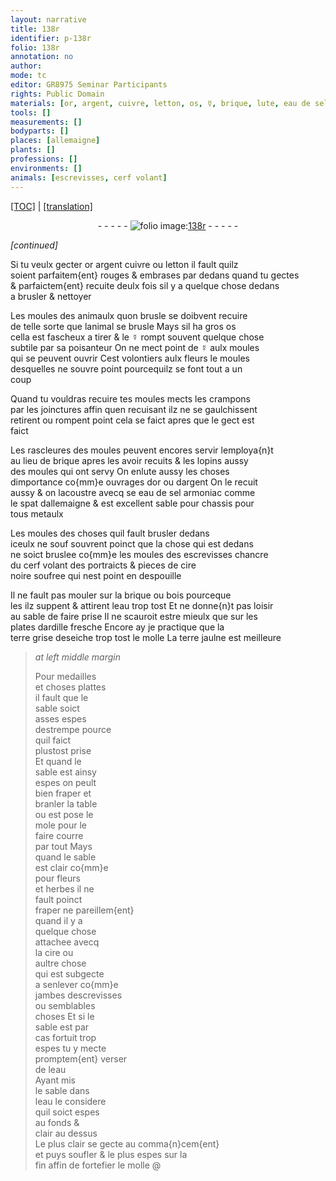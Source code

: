 ```yaml
---
layout: narrative
title: 138r
identifier: p-138r
folio: 138r
annotation: no
author:
mode: tc
editor: GR8975 Seminar Participants
rights: Public Domain
materials: [or, argent, cuivre, letton, os, ☿, brique, lute, eau de sel armoniac, spat, metaulx, cire noire soufree, bois, eau, ardille fresche, terre grise, terre jaulne, cire]
tools: []
measurements: []
bodyparts: []
places: [allemaigne]
plants: []
professions: []
environments: []
animals: [escrevisses, cerf volant]
---
```


<p><a href="{{ site.baseurl }}/diplomatic/" target="_blank">[TOC]</a> | <a href="{{ site.baseurl }}/texts/p-138r_tl/ target="_blank"">[translation]</a></p><div class="folio" align="center">- - - - - <a href="http://gallica.bnf.fr/ark:/12148/btv1b10500001g/f281.image" target="_blank"><img src="https://cu-mkp.github.io/2017-workshop-edition/assets/photo-icon.png" alt="folio image: " style="display:inline-block; margin-bottom:-3px;"/>138r</a> - - - - - </div>  
 
*[continued]*
  
Si tu veulx gecter <span class="m">or</span> <span class="m">argent</span> <span class="m">cuivre</span> ou <span class="m">letton</span> il fault quilz<br/> soient parfaitem{ent} rouges & embrases par dedans quand tu gectes<br/> & parfaictem{ent} recuite deulx fois sil y a quelque chose dedans<br/> a brusler & nettoyer
 
Les moules des animaulx quon brusle se doibvent recuire<br/> de telle sorte que lanimal se brusle Mays sil ha gros <span class="m">os</span><br/> cella est fascheux a tirer & le <span class="m">☿</span> rompt souvent quelque chose<br/> subtile par sa poisanteur On ne mect point de <span class="m">☿</span> aulx moules<br/> qui se peuvent ouvrir Cest volontiers aulx fleurs le moules<br/> desquelles ne souvre point pourcequilz se font tout a un<br/> coup
 
Quand tu vouldras recuire tes moules mects les crampons<br/> par les joinctures affin quen recuisant ilz ne se gaulchissent<br/> retirent ou rompent point cela se faict apres que le gect est<br/> faict
 
Les rascleures des moules peuvent encores servir lemploya{n}t<br/> au lieu de <span class="m">brique</span> apres les avoir recuits & les lopins aussy<br/> des moules qui ont servy On en<span class="m">lute</span> aussy les choses<br/> dimportance co{mm}e ouvrages d<span class="m">or</span> ou d<span class="m">argent</span> On le recuit<br/> aussy & on lacoustre avecq <span class="del">se</span> <span class="m">eau de sel armoniac</span> comme<br/> le <span class="m">spat</span> d<span class="pl">allemaigne</span> & est excellent sable pour chassis pour<br/> tous <span class="m">metaulx</span>
 
Les moules des choses quil fault brusler dedans<br/> iceulx ne <span class="del">souf</span> souvrent poinct que la chose qui est dedans<br/> ne soict bruslee co{mm}e les moules des <span class="al">escrevisses</span> chancre<br/> du <span class="al">cerf volant</span> des portraicts & pieces de <span class="m">cire<br/> noire soufree</span> qui nest point en despouille
 
Il ne fault pas mouler sur la <span class="m">brique</span> ou <span class="m">bois</span> pourceque<br/> <span class="del">les</span> ilz suppent & attirent l<span class="m">eau</span> trop tost Et ne donne{n}t pas loisir<br/> au sable de faire prise Il ne scauroit estre mieulx que sur les<br/> plates d<span class="m">ardille fresche</span> Encore ay je practique que la<br/> <span class="m">terre grise</span> deseiche trop tost le molle La <span class="m"><span class="sup">terre</span> jaulne</span> est meilleure
 
> *at left middle margin*
> 
> 
>   Pour medailles<br/> et choses plattes<br/> il fault que le<br/> sable soict<br/> asses espes<br/> destrempe pource<br/> quil faict<br/> plustost prise<br/> Et quand le<br/> sable est ainsy<br/> espes on peult<br/> bien fraper et<br/> branler la table<br/> ou est pose le<br/> mole pour le<br/> faire courre<br/> par tout Mays<br/> quand le sable<br/> est clair co{mm}e<br/> pour fleurs<br/> et herbes il ne<br/> fault poinct<br/> fraper ne pareillem{ent}<br/> quand il y a<br/> quelque chose<br/> attachee avecq<br/> la <span class="m">cire</span> ou<br/> aultre chose<br/> qui est subgecte<br/> a senlever co{mm}e<br/> jambes d<span class="al">escrevisses</span><br/> ou semblables<br/> choses Et si le<br/> sable est par<br/> cas fortuit trop<br/> espes tu y mecte<br/> promptem{ent} verser<br/> de l<span class="m">eau</span><br/> Ayant mis<br/> le sable dans<br/> l<span class="m">eau</span> <span class="del">le</span> considere<br/> quil soict espes<br/> au fonds &<br/> clair au dessus<br/> Le plus clair se gecte au comma{n}cem{ent}<br/> et puys soufler & le plus espes sur la<br/> fin affin de fortefier le molle
 @ 
